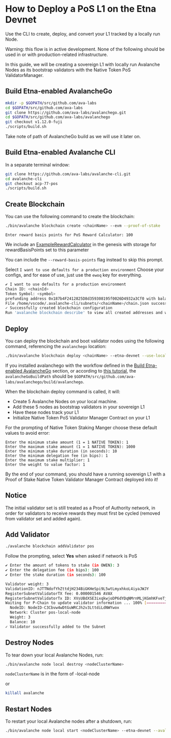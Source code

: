 # How to Deploy a PoS L1 on the Etna Devnet

Use the CLI to create, deploy, and convert your L1 tracked by a locally run Node.

Warning: this flow is in active development. None of the following should be used in or with production-related infrastructure.

In this guide, we will be creating a sovereign L1 with locally run Avalanche Nodes as its bootstrap validators with the Native Token PoS ValidatorManager.

## Build Etna-enabled AvalancheGo

```zsh
mkdir -p $GOPATH/src/github.com/ava-labs
cd $GOPATH/src/github.com/ava-labs
git clone https://github.com/ava-labs/avalanchego.git
cd $GOPATH/src/github.com/ava-labs/avalanchego
git checkout v1.12.0-fuji
./scripts/build.sh
```

Take note of path of AvalancheGo build as we will use it later on.

## Build Etna-enabled Avalanche CLI

In a separate terminal window:

```zsh
git clone https://github.com/ava-labs/avalanche-cli.git
cd avalanche-cli
git checkout acp-77-pos
./scripts/build.sh
```

## Create Blockchain

You can use the following command to create the blockchain:

```zsh
./bin/avalanche blockchain create <chainName> --evm --proof-of-stake
```

```
Enter reward basis points for PoS Reward Calculator: 100
```

We include an [ExampleRewardCalculator](https://github.com/ava-labs/teleporter/blob/main/contracts/validator-manager/ExampleRewardCalculator.sol) in the genesis with storage for rewardBasisPoints set to this parameter

You can include the `--reward-basis-points` flag instead to skip this prompt.

Select `I want to use defaults for a production environment`
Choose your configs, and for ease of use, just use the `ewoq` key for everything.

```zsh
✔ I want to use defaults for a production environment
Chain ID: <chainId>
Token Symbol: <symbol>
prefunding address 0x187b4F2412825D8d359308195f0026D4932a3Cf0 with balance 1000000000000000000000000
File /home/vscode/.avalanche-cli/subnets/<chainName>/chain.json successfully written
✓ Successfully created blockchain configuration
Run 'avalanche blockchain describe' to view all created addresses and what their roles are
```

## Deploy

You can deploy the blockchain and boot validator nodes using the following command, referencing the `avalanchego` location:

```zsh
./bin/avalanche blockchain deploy <chainName> --etna-devnet --use-local-machine --avalanchego-path=<avalancheGoBuildPath>
```

If you installed avalanchego with the workflow defined in the [Build Etna-enabled AvalancheGo](#build-etna-enabled-avalanchego) section, or according to [this tutorial](https://docs.avax.network/nodes/run-a-node/manually), the `avalancheGoBuildPath` should be `$GOPATH/src/github.com/ava-labs/avalanchego/build/avalanchego`.

When the blockchain deploy command is called, it will:

- Create 5 Avalanche Nodes on your local machine.
- Add these 5 nodes as bootstrap validators in your sovereign L1
- Have these nodes track your L1
- Initialize Native Token PoS Validator Manager Contract on your L1

For the prompting of Native Token Staking Manger choose these default values to avoid error:

```
Enter the minimum stake amount (1 = 1 NATIVE TOKEN): 1
Enter the maximum stake amount (1 = 1 NATIVE TOKEN): 1000
Enter the minimum stake duration (in seconds): 10
Enter the minimum delegation fee (in bips): 1
Enter the maximum stake multiplier: 1
Enter the weight to value factor: 1
```

By the end of your command, you should have a running sovereign L1 with a Proof of Stake Native Token Validator Manager
Contract deployed into it!

## Notice

The initial validator set is still treated as a Proof of Authority network, in order for validators to receive rewards they must first be cycled (removed from validator set and added again).

## Add Validator

```bash
./avalanche blockchain addValidator pos
```

Follow the prompting,
select **Yes** when asked if network is PoS

```bash
✔ Enter the amount of tokens to stake (in OWEN): 3
✔ Enter the delegation fee (in bips): 100
✔ Enter the stake duration (in seconds): 100

Validator weight: 3
ValidationID: nJTTNdofYhZttdjH234BiGKHeSpi9L5wtLmyxhkoL4iyaJWJY
RegisterSubnetValidatorTX fee: 0.000001546 AVAX
RegisterSubnetValidatorTx ID: XVsUBdXSE3ixqkwjoDP6dYDqNMrnMLjKGmhKFveTjgmxZVb8T
Waiting for P-Chain to update validator information ... 100% [===============]
  NodeID: NodeID-C3Cbvw4wDtGuWRCJh2v3LttdiLdNWYwox
  Network: Cluster pos-local-node
  Weight: 3
  Balance: 10
✓ Validator successfully added to the Subnet
```

## Destroy Nodes

To tear down your local Avalanche Nodes, run:

```zsh
./bin/avalanche node local destroy <nodeClusterName>
```

`nodeClusterName` is in the form of <chainName>-local-node

or

```zsh
killall avalanche
```

## Restart Nodes

To restart your local Avalanche nodes after a shutdown, run:

```zsh
./bin/avalanche node local start <nodeClusterName> --etna-devnet --avalanchego-path=<avalancheGoBuildPath> --pos
```
